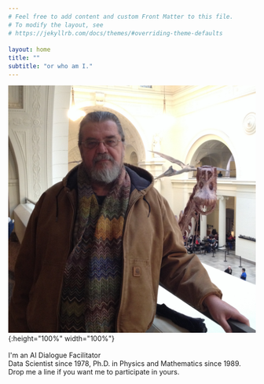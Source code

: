 ```yaml
---
# Feel free to add content and custom Front Matter to this file.
# To modify the layout, see
# https://jekyllrb.com/docs/themes/#overriding-theme-defaults

layout: home
title: ""
subtitle: "or who am I."
---
```

![photobombed by a tytanosaur](/images/Straight_96.JPG){:height="100%" width="100%"}
<br><br>
I'm an AI Dialogue Facilitator<br>
Data Scientist since 1978, Ph.D. in Physics and Mathematics since 1989.<br>
Drop me a line if you want me to participate in yours.
